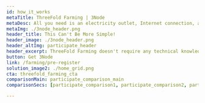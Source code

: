 ```yaml
---
id: how_it_works
metaTitle: ThreeFold Farming | 3Node
metaDesc: All you need is an electricity outlet, Internet connection, and a 3Node to start earning.
metaImg: ./3node_header.png
header_title: This Can't Be More Simple!
header_image: ./3node_header.png
header_altImg: participate_header
header_excerpt: ThreeFold Farming doesn't require any technical knowledge to set up. All you need is an electricity outlet, Internet connection and a 3Node to start your farming journey.
button: Get 3Node
link: /farming/pre-register
solution_image2: ./home_grid.png
cta: threefold_farming_cta
comparisonMain: participate_comparison_main
comparisonSecs: [participate_comparison1, participate_comparison2, participate_comparison3 ,participate_comparison4] 

---
```

<!-- howItWorksMain: participate_main -->
<!-- howItWorks: [participate_sec1, participate_sec2, participate_sec3] -->
<!-- featuresMain: participate_features -->
<!-- features: [feature1, feature2, feature3, feature4, feature5, feature6] -->
<!-- brandPanel : participate_brandPanel -->

<!-- header: participate_header -->
<!-- solution_image: ./participate_main.png -->

<!-- header2: tfgrid_explorer
solution_image: ./participate_main2.png  -->


<!-- header_title: HOW IT WORKS
header_image: ./participate_header.png
header_altImg: participate_header
header_excerpt: Farmers can be compared to Bitcoin Miners because they earn rewards for providing hardware to the networks. The main diﬀerence is that Miners essentially waste their hardware capacity to solve riddles that oﬀer no beneﬁt outside of the Bitcoin ecosystem, Farmers provide capacity in the form of storage, network and compute, that can be used by anyone. -->



 

<!-- splitWithImage : participate_splitWihImage -->
